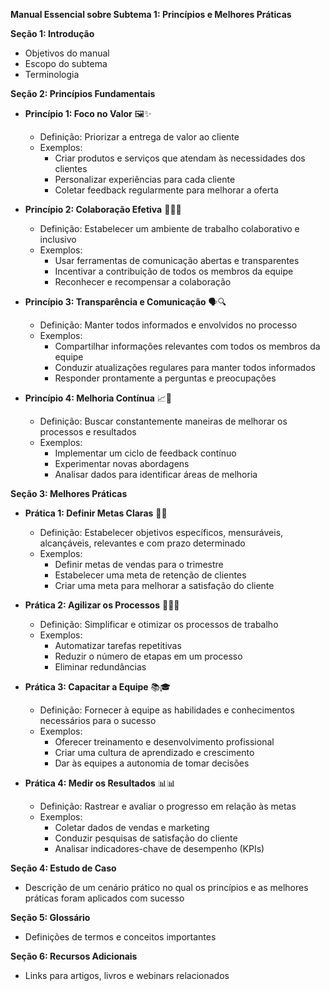 **Manual Essencial sobre Subtema 1: Princípios e Melhores Práticas**

**Seção 1: Introdução**

* Objetivos do manual
* Escopo do subtema
* Terminologia

**Seção 2: Princípios Fundamentais**

* **Princípio 1: Foco no Valor** 🖼️✨
    * Definição: Priorizar a entrega de valor ao cliente
    * Exemplos:
        * Criar produtos e serviços que atendam às necessidades dos clientes
        * Personalizar experiências para cada cliente
        * Coletar feedback regularmente para melhorar a oferta

* **Princípio 2: Colaboração Efetiva** 🤝👨‍💻
    * Definição: Estabelecer um ambiente de trabalho colaborativo e inclusivo
    * Exemplos:
        * Usar ferramentas de comunicação abertas e transparentes
        * Incentivar a contribuição de todos os membros da equipe
        * Reconhecer e recompensar a colaboração

* **Princípio 3: Transparência e Comunicação** 🗣️🔍
    * Definição: Manter todos informados e envolvidos no processo
    * Exemplos:
        * Compartilhar informações relevantes com todos os membros da equipe
        * Conduzir atualizações regulares para manter todos informados
        * Responder prontamente a perguntas e preocupações

* **Princípio 4: Melhoria Contínua** 📈🚀
    * Definição: Buscar constantemente maneiras de melhorar os processos e resultados
    * Exemplos:
        * Implementar um ciclo de feedback contínuo
        * Experimentar novas abordagens
        * Analisar dados para identificar áreas de melhoria

**Seção 3: Melhores Práticas**

* **Prática 1: Definir Metas Claras** 🎯📝
    * Definição: Estabelecer objetivos específicos, mensuráveis, alcançáveis, relevantes e com prazo determinado
    * Exemplos:
        * Definir metas de vendas para o trimestre
        * Estabelecer uma meta de retenção de clientes
        * Criar uma meta para melhorar a satisfação do cliente

* **Prática 2: Agilizar os Processos** 💨🏃‍♀️
    * Definição: Simplificar e otimizar os processos de trabalho
    * Exemplos:
        * Automatizar tarefas repetitivas
        * Reduzir o número de etapas em um processo
        * Eliminar redundâncias

* **Prática 3: Capacitar a Equipe** 📚🎓
    * Definição: Fornecer à equipe as habilidades e conhecimentos necessários para o sucesso
    * Exemplos:
        * Oferecer treinamento e desenvolvimento profissional
        * Criar uma cultura de aprendizado e crescimento
        * Dar às equipes a autonomia de tomar decisões

* **Prática 4: Medir os Resultados** 📊📊
    * Definição: Rastrear e avaliar o progresso em relação às metas
    * Exemplos:
        * Coletar dados de vendas e marketing
        * Conduzir pesquisas de satisfação do cliente
        * Analisar indicadores-chave de desempenho (KPIs)

**Seção 4: Estudo de Caso**

* Descrição de um cenário prático no qual os princípios e as melhores práticas foram aplicados com sucesso

**Seção 5: Glossário**

* Definições de termos e conceitos importantes

**Seção 6: Recursos Adicionais**

* Links para artigos, livros e webinars relacionados